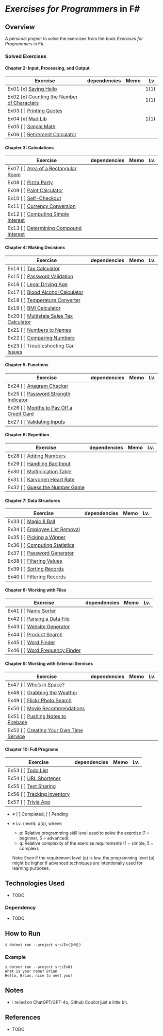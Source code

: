 # *Exercises for Programmers* in F#

## Overview
A personal project to solve the exercises from the book *Exercises for Programmers* in F#.

### Solved Exercises
#### Chapter 2: Input, Processing, and Output
| Exercise | dependencies | Memo  | Lv.  |
| -------- | -------------| ----- | -----:|
| Ex01 [x] [Saying Hello](src/Ex01/Program.fs)                      | | | 1(1)
| Ex02 [x] [Counting the Number of Characters](src/Ex02/Program.fs) | | | 1(1)
| Ex03 [ ] [Printing Quotes](src/Ex03/Program.fs)                   | | |
| Ex04 [x] [Mad Lib](src/Ex04/Program.fs)                           | | | 1(1)
| Ex05 [ ] [Simple Math](src/Ex05/Program.fs)                       | | |
| Ex06 [ ] [Retirement Calculator](src/Ex06/Program.fs)             | | |
#### Chapter 3: Calculations
| Exercise | dependencies | Memo  | Lv.  |
| -------- | -------------| ----- | -----:|
| Ex07 [ ] [Area of a Rectangular Room](src/Ex07/Program.fs)    | | |
| Ex08 [ ] [Pizza Party](src/Ex08/Program.fs)                   | | |
| Ex09 [ ] [Paint Calculator](src/Ex09/Program.fs)              | |
| Ex10 [ ] [Self-Checkout](src/Ex10/Program.fs)                 | | |
| Ex11 [ ] [Currency Conversion](src/Ex11/Program.fs)           | |
| Ex12 [ ] [Computing Simple Interest](src/Ex12/Program.fs)     | |
| Ex13 [ ] [Determining Compound Interest](src/Ex13/Program.fs) | | | |
#### Chapter 4: Making Decisions
| Exercise | dependencies | Memo  | Lv.  |
| -------- | -------------| ----- | -----:|
| Ex14 [ ] [Tax Calculator](src/Ex14/Program.fs)                 | | | |
| Ex15 [ ] [Password Validation](src/Ex15/Program.fs)            | | | |
| Ex16 [ ] [Legal Driving Age](src/Ex16/Program.fs)              | | | |
| Ex17 [ ] [Blood Alcohol Calculator](src/Ex17/Program.fs)       | | | |
| Ex18 [ ] [Temperature Converter](src/Ex18/Program.fs)          | | | |
| Ex19 [ ] [BMI Calculator](src/Ex19/Program.fs)                 | | | |
| Ex20 [ ] [Multistate Sales Tax Calculator](src/Ex20/Program.fs)| | | |
| Ex21 [ ] [Numbers to Names](src/Ex21/Program.fs)               | | | |
| Ex22 [ ] [Comparing Numbers](src/Ex22/Program.fs)              | | | |
| Ex23 [ ] [Troubleshooting Car Issues](src/Ex23/Program.fs)     | | | |
#### Chapter 5: Functions
| Exercise | dependencies | Memo  | Lv.  |
| -------- | -------------| ----- | -----:|
| Ex24 [ ] [Anagram Checker](src/Ex24/Program.fs)                 | | | |
| Ex25 [ ] [Password Strength Indicator](src/Ex25/Program.fs)     | | | |
| Ex26 [ ] [Months to Pay Off a Credit Card](src/Ex26/Program.fs) | | | |
| Ex27 [ ] [Validating Inputs](src/Ex27/Program.fs)               | | | |
#### Chapter 6: Repetition
| Exercise | dependencies | Memo  | Lv.  |
| -------- | -------------| ----- | -----:|
| Ex28 [ ] [Adding Numbers](src/Ex28/Program.fs)        | | | |
| Ex29 [ ] [Handling Bad Input](src/Ex29/Program.fs)    | | | |
| Ex30 [ ] [Multiplication Table](src/Ex30/Program.fs)  | | | |
| Ex31 [ ] [Karvonen Heart Rate](src/Ex31/Program.fs)   | | | |
| Ex32 [ ] [Guess the Number Game](src/Ex32/Program.fs) | | | |
#### Chapter 7: Data Structures
| Exercise | dependencies | Memo  | Lv.  |
| -------- | -------------| ----- | -----:|
| Ex33 [ ] [Magic 8 Ball](src/Ex33/Program.fs)          | | | |
| Ex34 [ ] [Employee List Removal](src/Ex34/Program.fs) | | | |
| Ex35 [ ] [Picking a Winner](src/Ex35/Program.fs)      | | ||
| Ex36 [ ] [Computing Statistics](src/Ex36/Program.fs)  | | | |
| Ex37 [ ] [Password Generator](src/Ex37/Program.fs)    | | | |
| Ex38 [ ] [Filtering Values](src/Ex39/Program.fs)      | | | |
| Ex39 [ ] [Sorting Records](src/Ex39/Program.fs)       | | | |
| Ex40 [ ] [Filtering Records](src/Ex40/Program.fs)     | | | |
#### Chapter 8: Working with Files
| Exercise | dependencies | Memo  | Lv.  |
| -------- | -------------| ----- | -----:|
| Ex41 [ ] [Name Sorter](src/Ex41/Program.fs)           | | | |
| Ex42 [ ] [Parsing a Data File](src/Ex42/Program.fs)   | | | |
| Ex43 [ ] [Website Generator](src/Ex43/Program.fs)     | | | |
| Ex44 [ ] [Product Search](src/Ex44/Program.fs)        | | | |
| Ex45 [ ] [Word Finder](src/Ex45/Program.fs)           | | | |
| Ex46 [ ] [Word Frequency Finder](src/Ex46/Program.fs) | | | |
#### Chapter 9: Working with External Services
| Exercise | dependencies | Memo  | Lv.  |
| -------- | -------------| ----- | -----:|
| Ex47 [ ] [Who’s in Space?](src/Ex47/Program.fs)           | |  |
| Ex48 [ ] [Grabbing the Weather](src/Ex48/Program.fs)      | |
| Ex49 [ ] [Flickr Photo Search](src/Ex49/Program.fs)       | | |
| Ex50 [ ] [Movie Recommendations](src/Ex50/Program.fs)     | |
| Ex51 [ ] [Pushing Notes to Firebase](src/Ex51/Program.fs) | | | |
| Ex52 [ ] [Creating Your Own Time Service](src/Ex52/) | | |
#### Chapter 10: Full Programs
| Exercise | dependencies | Memo  | Lv.  |
| -------- | -------------| ----- | -----:|
| Ex53 [ ] [Todo List](src/Ex53/Program.fs)          | | |  |
| Ex54 [ ] [URL Shortener](src/Ex54/Program.fs)      | | |  |
| Ex55 [ ] [Text Sharing](src/Ex55/Program.fs)       | | |  |
| Ex56 [ ] [Tracking Inventory](src/Ex56/Program.fs) | | |  |
| Ex57 [ ] [Trivia App](src/Ex57/Program.fs)         | | |  |

- ※ [ ] Completed, [ ] Pending
- ※ Lv. (level): p(q), where:
  - p: Relative programming skill level used to solve the exercise (1 = beginner, 5 = advanced).
  - q: Relative complexity of the exercise requirements (1 = simple, 5 = complex).

  Note: Even if the requirement level (q) is low, the programming level (p) might be higher if advanced techniques are intentionally used for learning purposes.

## Technologies Used
- TODO

### Dependency
- TODO

## How to Run
```
$ dotnet run --project src/Ex{{NN}}
```

### Example
```
$ dotnet run --project src/Ex01
What is your name? Brian
Hello, Brian, nice to meet you!
```

## Notes
- I relied on ChatGPT/GPT-4o, Github Copilot just a little bit.

## References
- TODO
